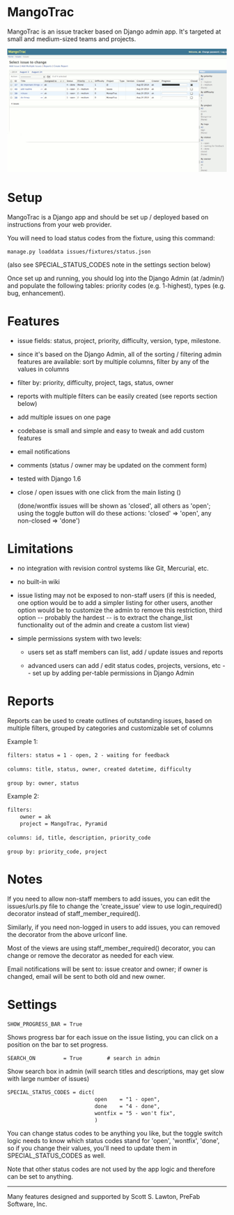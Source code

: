 MangoTrac
===============================================================================================

MangoTrac is an issue tracker based on Django admin app. It's targeted at small and medium-sized
teams and projects.


![Screenshot](https://github.com/akulakov/mangotrac/blob/master/ss2.gif)

Setup
===============================================================================================

MangoTrac is a Django app and should be set up / deployed based on instructions from your web
provider.

You will need to load status codes from the fixture, using this command:

    manage.py loaddata issues/fixtures/status.json

(also see SPECIAL_STATUS_CODES note in the settings section below)

Once set up and running, you should log into the Django Admin (at /admin/) and populate the
following tables: priority codes (e.g. 1-highest), types (e.g. bug, enhancement).


Features
===

 - issue fields: status, project, priority, difficulty, version, type, milestone.

 - since it's based on the Django Admin, all of the sorting / filtering admin features are
   available: sort by multiple columns, filter by any of the values in columns

 - filter by: priority, difficulty, project, tags, status, owner

 - reports with multiple filters can be easily created (see reports section below)

 - add multiple issues on one page

 - codebase is small and simple and easy to tweak and add custom features

 - email notifications

 - comments (status / owner may be updated on the comment form)

 - tested with Django 1.6

 - close / open issues with one click from the main listing ()

    (done/wontfix issues will be shown as 'closed', all others as 'open'; using the toggle button
    will do these actions: 'closed' => 'open', any non-closed => 'done')


Limitations
===============================================================================================

 - no integration with revision control systems like Git, Mercurial, etc.

 - no built-in wiki

 - issue listing may not be exposed to non-staff users (if this is needed, one option would be to add a
   simpler listing for other users, another option would be to customize the admin to remove this restriction,
   third option -- probably the hardest -- is to extract the change_list functionality out of the admin and
   create a custom list view)

 - simple permissions system with two levels:

    - users set as staff members can list, add / update issues and reports

    - advanced users can add / edit status codes, projects, versions, etc -- set up by adding
      per-table permissions in Django Admin

Reports
===============================================================================================

Reports can be used to create outlines of outstanding issues, based on multiple filters, grouped
by categories and customizable set of columns

Example 1:

    filters: status = 1 - open, 2 - waiting for feedback

    columns: title, status, owner, created datetime, difficulty

    group by: owner, status

Example 2:

    filters:
        owner = ak
        project = MangoTrac, Pyramid

    columns: id, title, description, priority_code

    group by: priority_code, project

Notes
===============================================================================================

If you need to allow non-staff members to add issues, you can edit the issues/urls.py file to
change the 'create_issue' view to use login_required() decorator instead of
staff_member_required().

Similarly, if you need non-logged in users to add issues, you can removed the decorator from the
above urlconf line.

Most of the views are using staff_member_required() decorator, you can change or remove the
decorator as needed for each view.

Email notifications will be sent to: issue creator and owner; if owner is changed, email will be sent to both
old and new owner.

Settings
===============================================================================================

    SHOW_PROGRESS_BAR = True

Shows progress bar for each issue on the issue listing, you can click on a position on the bar to set progress.

    SEARCH_ON         = True        # search in admin

Show search box in admin (will search titles and descriptions, may get slow with large number of
issues)

    SPECIAL_STATUS_CODES = dict(
                                open    = "1 - open",
                                done    = "4 - done",
                                wontfix = "5 - won't fix",
                                )

You can change status codes to be anything you like, but the toggle switch logic needs to know
which status codes stand for 'open', 'wontfix', 'done', so if you change their values, you'll need
to update them in SPECIAL_STATUS_CODES as well.

Note that other status codes are not used by the app logic and therefore can be set to anything.


----
Many features designed and supported by Scott S. Lawton, PreFab Software, Inc.
